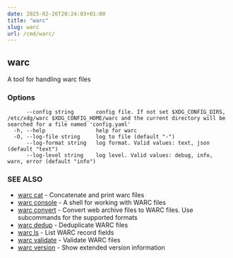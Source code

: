 ```yaml
---
date: 2025-02-26T20:24:03+01:00
title: "warc"
slug: warc
url: /cmd/warc/
---
```

## warc

A tool for handling warc files

### Options

```
      --config string       config file. If not set $XDG_CONFIG_DIRS, /etc/xdg/warc $XDG_CONFIG_HOME/warc and the current directory will be searched for a file named 'config.yaml'
  -h, --help                help for warc
  -O, --log-file string     log to file (default "-")
      --log-format string   log format. Valid values: text, json (default "text")
      --log-level string    log level. Valid values: debug, info, warn, error (default "info")
```

### SEE ALSO

* [warc cat](../warc_cat/)	 - Concatenate and print warc files
* [warc console](../warc_console/)	 - A shell for working with WARC files
* [warc convert](../warc_convert/)	 - Convert web archive files to WARC files. Use subcommands for the supported formats
* [warc dedup](../warc_dedup/)	 - Deduplicate WARC files
* [warc ls](../warc_ls/)	 - List WARC record fields
* [warc validate](../warc_validate/)	 - Validate WARC files
* [warc version](../warc_version/)	 - Show extended version information

